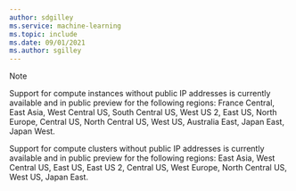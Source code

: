 ```yaml
---
author: sdgilley
ms.service: machine-learning
ms.topic: include
ms.date: 09/01/2021
ms.author: sgilley
---
```


> [!NOTE]
> Support for compute instances without public IP addresses is currently available and in public preview for the following regions: France Central, East Asia, West Central US, South Central US, West US 2, East US, North Europe, Central US, North Central US, West US, Australia East, Japan East, Japan West.
> 
> Support for compute clusters without public IP addresses is currently available and in public preview for the following regions: East Asia, West Central US, East US, East US 2, Central US, West Europe, North Central US, West US, Japan East.
>

